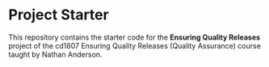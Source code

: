 # Project Starter
This repository contains the starter code for the **Ensuring Quality Releases** project of the cd1807 Ensuring Quality Releases (Quality Assurance) course taught by Nathan Anderson. 

